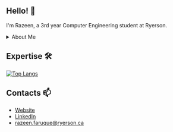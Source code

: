 ## Hello! 👋

I'm Razeen, a 3rd year Computer Engineering student at Ryerson.

<details>
<summary>About Me</summary>
<br>
  
I have a passion for computers. I enjoy programming, building things using parts such as microcontrollers and overall learning more about computers. I've built some personal and academic projects all of which can be found here on my Github, these projects have allowed me to apply what I've learned in my program and to further my knowledge and sharpen my skills.
</details>

## Expertise 🛠️

[![Top Langs](https://github-readme-stats.vercel.app/api/top-langs/?username=razeenf&layout=compact&exclude_repo=General-Purpose-Processor)](https://github.com/anuraghazra/github-readme-stats)


## Contacts 📫

* [Website](http://razeenf.me)
* [LinkedIn](https://www.linkedin.com/in/razeenf/)
* razeen.faruque@ryerson.ca


<!--
**razeenf/razeenf** is a ✨ _special_ ✨ repository because its `README.md` (this file) appears on your GitHub profile.

Here are some ideas to get you started:

- 🔭 I’m currently working on ...
- 🌱 I’m currently learning ...
- 👯 I’m looking to collaborate on ...
- 🤔 I’m looking for help with ...
- 💬 Ask me about ...
- 📫 How to reach me: ...
- 😄 Pronouns: ...
- ⚡ Fun fact: ...
-->

